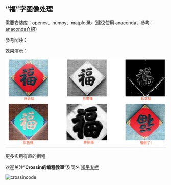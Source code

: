 ## “福”字图像处理

需要安装库：opencv、numpy、matplotlib（建议使用 anaconda，参考：[anaconda介绍](https://mp.weixin.qq.com/s/sImhGgO5BtYEBdV47XpNiA)）

参考阅读：

效果演示：

![](5fu.png)





更多实用有趣的例程

欢迎关注“**Crossin的编程教室**”及同名 [知乎专栏](https://zhuanlan.zhihu.com/crossin)

![crossincode](../crossin-logo.png)
